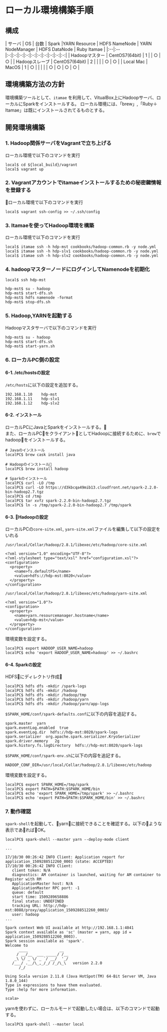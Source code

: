 # ローカル環境構築手順

## 構成

| サーバ | OS | 台数 | Spark |YARN Resource | HDFS NameNode | YARN NodeManager | HDFS DataNode | Ruby Itamae |
|:--|:--|:-:|:-:|:-:|:-:|:-:|:-:|:-:|:-:|:-:|:-:|
| Hadoopマスター | CentOS7(64bit) | 1 | | ○ | ○ |
| Hadoopスレーブ | CentOS7(64bit) | 2 | |  |  | ○ | ○ |
| Local Mac | MacOS | 1 | ○ | |  |  |  | ○ | ○ | ○ | ○ |


## 環境構築方法の方針

環境構築ツールとして、`itamae` を利用して、VitualBox上にHadoopサーバ、ローカルにSparkをインストールする。
ローカル環境には、「brew」,「Ruby＋Itamae」は既にインストールされてるものとする。


## 開発環境構築

### 1. Hadoop関係サーバをVagrantで立ち上げる

ローカル環境で以下のコマンドを実行

```
local$ cd ${local_build}/vagrant
local$ vagrant up
```


### 2. Vagrantアカウントでitamaeインストールするための秘密鍵情報を登録する

ローカル環境で以下のコマンドを実行

```
local$ vagrant ssh-config >> ~/.ssh/config
```


### 3. Itamaeを使ってHadoop環境を構築

ローカル環境で以下のコマンドを実行

```
local$ itamae ssh -h hdp-mst cookbooks/hadoop-common.rb -y node.yml
local$ itamae ssh -h hdp-slv1 cookbooks/hadoop-common.rb -y node.yml
local$ itamae ssh -h hdp-slv2 cookbooks/hadoop-common.rb -y node.yml
```



### 4. hadoopマスターノードにログインしてNamenodeを初期化

```
local$ ssh hdp-mst

hdp-mst$ su - hadoop
hdp-mst$ start-dfs.sh
hdp-mst$ hdfs namenode -format
hdp-mst$ stop-dfs.sh
```


### 5. Hadoop,YARNを起動する

Hadoopマスタサーバで以下のコマンドを実行

```
hdp-mst$ su - hadoop
hdp-mst$ start-dfs.sh
hdp-mst$ start-yarn.sh
```


### 6. ローカルPC側の設定

#### 6-1. /etc/hostsの設定

`/etc/hosts`に以下の設定を追加する。

```
192.168.1.10    hdp-mst
192.168.1.11    hdp-slv1
192.168.1.12    hdp-slv2
```

#### 6-2. インストール

ローカルPCにJavaとSparkをインストールする。  
また、ローカルPCをクライアントとしてHadoopに接続するために、`brew`でhadoopをインストールする。

```
# Javaのインストール
localPC$ brew cask install java

# Hadoopのインストール
localPC$ brew install hadoop

# Sparkのインストール
localPC$ curl -LO /tmp
localPC$ curl -LO https://d3kbcqa49mib13.cloudfront.net/spark-2.2.0-bin-hadoop2.7.tgz
localPC$ cd /tmp
localPC$ tar xvfz spark-2.2.0-bin-hadoop2.7.tgz
localPC$ ln -s /tmp/spark-2.2.0-bin-hadoop2.7 /tmp/spark
```

#### 6-3. Hadoopの設定

ローカルPCの`core-site.xml`, `yarn-site.xml`ファイルを編集して以下の設定をいれる

`/usr/local/Cellar/hadoop/2.8.1/libexec/etc/hadoop/core-site.xml`

```
<?xml version="1.0" encoding="UTF-8"?>
<?xml-stylesheet type="text/xsl" href="configuration.xsl"?>
<configuration>
  <property>
    <name>fs.defaultFS</name>
    <value>hdfs://hdp-mst:8020</value>
  </property>
</configuration>
```

`/usr/local/Cellar/hadoop/2.8.1/libexec/etc/hadoop/yarn-site.xml`

```
<?xml version="1.0"?>
<configuration>
  <property>
    <name>yarn.resourcemanager.hostname</name>
    <value>hdp-mst</value>
  </property>
</configuration>
```


環境変数を設定する。

```
localPC$ export HADOOP_USER_NAME=hadoop
localPC$ echo 'export HADOOP_USER_NAME=hadoop' >> ~/.bashrc
```

#### 6-4. Sparkの設定

HDFSにディレクトリ作成

```
localPC$ hdfs dfs -mkdir /spark-logs
localPC$ hdfs dfs -mkdir /hadoop
localPC$ hdfs dfs -mkdir /hadoop/tmp
localPC$ hdfs dfs -mkdir /hadoop/yarn
localPC$ hdfs dfs -mkdir /hadoop/yarn/app-logs
```

`$SPARK_HOME/conf/spark-defaults.conf`に以下の内容を追記する。

```
spark.master  yarn
spark.eventLog.enabled  true
spark.eventLog.dir  hdfs://hdp-mst:8020/spark-logs
spark.serializer  org.apache.spark.serializer.KryoSerializer
spark.driver.memory   2g
spark.history.fs.logDirectory  hdfs://hdp-mst:8020/spark-logs
```

`$SPARK_HOME/conf/spark-env.sh`に以下の内容を追記する。

```
HADOOP_CONF_DIR=/usr/local/Cellar/hadoop/2.8.1/libexec/etc/hadoop
```

環境変数を設定する。

```
localPC$ export SPARK_HOME=/tmp/spark
localPC$ export PATH=$PATH:$SPARK_HOME/bin
localPC$ echo 'export SPARK_HOME=/tmp/spark' >> ~/.bashrc
localPC$ echo 'export PATH=$PATH:$SPARK_HOME/bin' >> ~/.bashrc
```

### 7. 動作確認

`spark-shell`を起動して、yarnに接続できることを確認する。以下のような表示であればOK。

```
localPC$ spark-shell --master yarn --deploy-mode client

...

17/10/30 00:26:42 INFO Client: Application report for application_1509288512260_0003 (state: ACCEPTED)
17/10/30 00:26:42 INFO Client:
   client token: N/A
   diagnostics: AM container is launched, waiting for AM container to Register with RM
   ApplicationMaster host: N/A
   ApplicationMaster RPC port: -1
   queue: default
   start time: 1509289658886
   final status: UNDEFINED
   tracking URL: http://hdp-mst:8088/proxy/application_1509288512260_0003/
   user: hadoop
...

Spark context Web UI available at http://192.168.1.1:4041
Spark context available as 'sc' (master = yarn, app id = application_1509288512260_0003).
Spark session available as 'spark'.
Welcome to
      ____              __
     / __/__  ___ _____/ /__
    _\ \/ _ \/ _ `/ __/  '_/
   /___/ .__/\_,_/_/ /_/\_\   version 2.2.0
      /_/

Using Scala version 2.11.8 (Java HotSpot(TM) 64-Bit Server VM, Java 1.8.0_144)
Type in expressions to have them evaluated.
Type :help for more information.

scala>
```

yarnを使わずに、ローカルモードで起動したい場合は、以下のコマンドで起動する。

```
localPC$ spark-shell --master local
```
